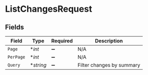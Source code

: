 # ListChangesRequest


## Fields

| Field                     | Type                      | Required                  | Description               |
| ------------------------- | ------------------------- | ------------------------- | ------------------------- |
| `Page`                    | **int*                    | :heavy_minus_sign:        | N/A                       |
| `PerPage`                 | **int*                    | :heavy_minus_sign:        | N/A                       |
| `Query`                   | **string*                 | :heavy_minus_sign:        | Filter changes by summary |